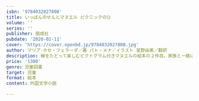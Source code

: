 ```yaml
---
isbn: '9784032027808'
title: いっぽんのせんとマヌエル ピクニックのひ
volume: ''
series: ''
publisher: 偕成社
pubdate: '2020-01-11'
cover: 'https://cover.openbd.jp/9784032027808.jpg'
author: マリア･ホセ・フェラーダ／著 パト・メナ／イラスト 星野由美／翻訳
description: 線をたどって楽しむピクトグラム付きマヌエルの絵本の２作目。家族と一緒にピクニックにかけていろんな生きものに出会う。
price: '1300'
genre: 児童図書
target: 児童
format: 絵本
content: 外国文学小説

---
```

